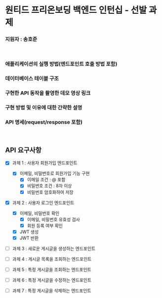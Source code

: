 # 원티드 프리온보딩 백엔드 인턴십 - 선발 과제

### 지원자 : 송호준

<br>

### 애플리케이션의 실행 방법(엔드포인트 호출 방법 포함)

### 데이터베이스 테이블 구조

### 구현한 API 동작을 촬영한 데모 영상 링크

### 구현 방법 및 이유에 대한 간략한 설명

### API 명세(request/response 포함)

<br>

## API 요구사항

- [x] 과제 1 : 사용자 회원가입 엔드포인트
  - [x] 이메일, 비밀번호로 회원가입 기능 구현
    - [x] 이메일 조건 : @ 포함
    - [x] 비밀번호 조건 : 8자 이상
    - [x] 비밀번호 암호화하여 저장
- [x] 과제 2 : 사용자 로그인 엔드포인트
  - [x] 이메일, 비밀번호 확인
    - [x] 이메일, 비밀번호 유효성 검사
    - [x] 회원 등록 여부 확인
  - [x] JWT 생성
  - [x] JWT 반환
- [ ] 과제 3 : 새로운 게시글을 생성하는 엔드포인트
 
- [ ] 과제 4 : 게시글 목록을 조회하는 엔드포인트
 
- [ ] 과제 5 : 특정 게시글을 조회하는 엔드포인트

- [ ] 과제 6 : 특정 게시글을 수정하는 엔드포인트
 
- [ ] 과제 7 : 특정 게시글을 삭제하는 엔드포인트
